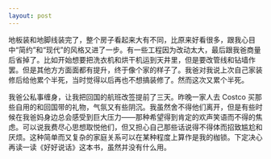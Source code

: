 ```yaml
---
layout: post
---
```


地板装和地脚线装完了，整个房子看起来大有不同，比原来好看很多，跟我心目中“简约”和“现代”的风格又进了一步。有一些工程因为改动太大，最后跟我爸商量后省掉了。比如开始想要把洗衣机和烘干机运到天井里，但是要改管线和钻墙作罢。但是其他方方面面都有提升，终于像个家的样子了。我爸对我说上次自己家装修后给他累个半死，当时觉得以后再也不想搞装修了。然而这次又累个半死。

我爸公私事缠身，让我把回国的航班改签提前了三天。昨晚一家人去 Costco 买那些自用的和回国带的礼物，气氛又有些阴沉。我虽然舍不得他们离开，但是有些时候在我爸妈身边总会感受到巨大压力——那种希望得到肯定的欢声笑语而不得的焦虑。可以说我费尽心思想取悦他们，但又担心自己那些话说得不得体而招致尴尬和厌烦。这种简单而又复杂的家庭关系可以在某种程度上算作是我的枷锁。下定决心再读一读《好好说话》这本书，虽然并没有什么用。
